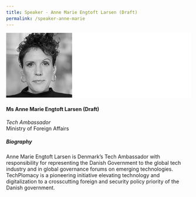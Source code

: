 ```yaml
---
title: Speaker - Anne Marie Engtoft Larsen (Draft)
permalink: /speaker-anne-marie
---
```

![Anne Marie Engtoft Larsen](/images/speakers/Anne-Marie.jpg)

#### **Ms Anne Marie Engtoft Larsen (Draft)**

*Tech Ambassador*  
Ministry of Foreign Affairs

##### **Biography**

Anne Marie Engtoft Larsen is Denmark’s Tech Ambassador with responsibility for representing the Danish Government to the global tech industry and in global governance forums on emerging technologies. TechPlomacy is a pioneering initiative elevating technology and digitalization to a crosscutting foreign and security policy priority of the Danish government.